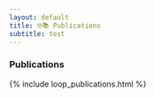 ```yaml
---
layout: default
title: 🤓📚 Publications
subtitle: test
---
```


<div id="accordion">
  
  <h3 id="pubs" class="panel">Publications</h3>
  <div class="panel-content">
    {% include loop_publications.html %}
  </div>


  <!--<h1 id="funding" class="panel">Funding</h1>
  <div class="panel-content">
    <a href="https://aaaaaa">
      <img class="center" alt="Funded by aaaaaaa"
      src="https://aaaaaa"></a> -->
</div>
  
